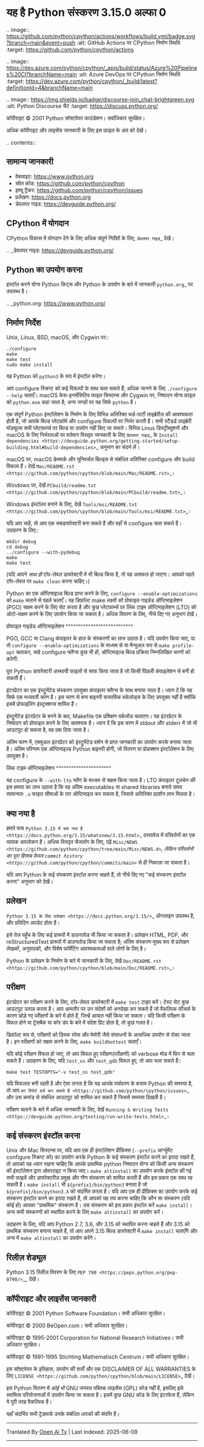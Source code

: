 यह है Python संस्करण 3.15.0 अल्फा 0
=====================================

.. image:: https://github.com/python/cpython/actions/workflows/build.yml/badge.svg?branch=main&event=push
   :alt: GitHub Actions पर CPython निर्माण स्थिति
   :target: https://github.com/python/cpython/actions

.. image:: https://dev.azure.com/python/cpython/_apis/build/status/Azure%20Pipelines%20CI?branchName=main
   :alt: Azure DevOps पर CPython निर्माण स्थिति
   :target: https://dev.azure.com/python/cpython/_build/latest?definitionId=4&branchName=main

.. image:: https://img.shields.io/badge/discourse-join_chat-brightgreen.svg
   :alt: Python Discourse चैट
   :target: https://discuss.python.org/


कॉपीराइट © 2001 Python सॉफ्टवेयर फाउंडेशन।  सर्वाधिकार सुरक्षित।

अधिक कॉपीराइट और लाइसेंस जानकारी के लिए इस फ़ाइल के अंत को देखें।

.. contents::

सामान्य जानकारी
-------------------

- वेबसाइट: https://www.python.org
- स्रोत कोड: https://github.com/python/cpython
- इश्यू ट्रैकर: https://github.com/python/cpython/issues
- प्रलेखन: https://docs.python.org
- डेवलपर गाइड: https://devguide.python.org/

CPython में योगदान
-----------------------

CPython विकास में योगदान देने के लिए अधिक संपूर्ण निर्देशों के लिए,
`डेवलपर गाइड`_ देखें।

.. _डेवलपर गाइड: https://devguide.python.org/

Python का उपयोग करना
--------------------

इंस्टॉल करने योग्य Python किट्स और Python के उपयोग के बारे में जानकारी
`python.org`_ पर उपलब्ध है।

.. _python.org: https://www.python.org/

निर्माण निर्देश
------------------

Unix, Linux, BSD, macOS, और Cygwin पर::

    ./configure
    make
    make test
    sudo make install

यह Python को ``python3`` के रूप में इंस्टॉल करेगा।

आप configure स्क्रिप्ट को कई विकल्पों के साथ चला सकते हैं; अधिक जानने के लिए ``./configure --help`` चलाएँ। macOS केस-इनसेंसिटिव फाइल सिस्टम्स और Cygwin पर, निष्पादन योग्य फ़ाइल को ``python.exe`` कहा जाता है; अन्य जगहों पर यह सिर्फ ``python`` है।

एक संपूर्ण Python इंस्टॉलेशन के निर्माण के लिए विभिन्न अतिरिक्त थर्ड-पार्टी लाइब्रेरीज़ की आवश्यकता होती है, जो आपके बिल्ड प्लेटफ़ॉर्म और configure विकल्पों पर निर्भर करती हैं। सभी स्टैंडर्ड लाइब्रेरी मॉड्यूल्स सभी प्लेटफार्म्स पर बिल्ड या उपयोग नहीं किए जा सकते। विभिन्न Linux डिस्ट्रीब्यूशनों और macOS के लिए निर्भरताओं पर वर्तमान विस्तृत जानकारी के लिए `डेवलपर गाइड`_ के `Install dependencies <https://devguide.python.org/getting-started/setup-building.html#build-dependencies>`_ अनुभाग का संदर्भ लें।

macOS पर, macOS फ्रेमवर्क और यूनिवर्सल बिल्ड्स से संबंधित अतिरिक्त configure और build विकल्प हैं। देखें `Mac/README.rst <https://github.com/python/cpython/blob/main/Mac/README.rst>`_।

Windows पर, देखें `PCbuild/readme.txt <https://github.com/python/cpython/blob/main/PCbuild/readme.txt>`_।

Windows इंस्टॉलर बनाने के लिए, देखें `Tools/msi/README.txt <https://github.com/python/cpython/blob/main/Tools/msi/README.txt>`_।

यदि आप चाहें, तो आप एक सबडायरेक्टरी बना सकते हैं और वहाँ से configure चला सकते हैं।
उदाहरण के लिए::

    mkdir debug
    cd debug
    ../configure --with-pydebug
    make
    make test

(यदि आपने *साथ ही* टॉप-लेवल डायरेक्टरी में भी बिल्ड किया है, तो यह असफल हो जाएगा। आपको पहले टॉप-लेवल पर ``make clean`` करना चाहिए।)

Python का एक ऑप्टिमाइज़्ड बिल्ड प्राप्त करने के लिए, ``configure --enable-optimizations`` को ``make`` चलाने से पहले चलाएँ। यह डिफ़ॉल्ट make लक्ष्यों को प्रोफाइल गाइडेड ऑप्टिमाइज़ेशन (PGO) सक्षम करने के लिए सेट करता है और कुछ प्लेटफार्म्स पर लिंक टाइम ऑप्टिमाइज़ेशन (LTO) को ऑटो-सक्षम करने के लिए उपयोग किया जा सकता है। अधिक विवरण के लिए, नीचे दिए गए अनुभाग देखें।

प्रोफाइल गाइडेड ऑप्टिमाइज़ेशन
^^^^^^^^^^^^^^^^^^^^^^^^^^^

PGO, GCC या Clang कंपाइलर के हाल के संस्करणों का लाभ उठाता है। यदि उपयोग किया जाए,
या तो ``configure --enable-optimizations`` के माध्यम से या मैन्युअल रूप से
``make profile-opt`` चलाकर, चाहे configure फ्लैग्स कुछ भी हों, ऑप्टिमाइज़्ड बिल्ड
प्रक्रिया निम्नलिखित चरणों को करेगी:

पूरा Python डायरेक्टरी अस्थायी फाइलों से साफ किया जाता है जो किसी पिछली कंपाइलेशन से बनी हो सकती हैं।

इंटरप्रेटर का एक इंस्ट्रूमेंटेड संस्करण उपयुक्त कंपाइलर फ्लैग्स के साथ बनाया जाता है। ध्यान दें कि यह सिर्फ एक मध्यवर्ती चरण है। इस चरण से बना बाइनरी वास्तविक वर्कलोड्स के लिए उपयुक्त नहीं है क्योंकि इसमें प्रोफाइलिंग इंस्ट्रक्शन्स शामिल हैं।

इंस्ट्रूमेंटेड इंटरप्रेटर के बनने के बाद, Makefile एक प्रशिक्षण वर्कलोड चलाएगा। यह इंटरप्रेटर के निष्पादन को प्रोफाइल करने के लिए आवश्यक है। ध्यान दें कि इस चरण में stdout और stderr में जो भी आउटपुट हो सकता है, वह दबा दिया जाता है।

अंतिम चरण में, एक्चुअल इंटरप्रेटर को इंस्ट्रूमेंटेड वर्शन से प्राप्त जानकारी का उपयोग करके बनाया जाता है। अंतिम परिणाम एक ऑप्टिमाइज़्ड Python बाइनरी होगी, जो वितरण या प्रोडक्शन इंस्टॉलेशन के लिए उपयुक्त है।

लिंक टाइम ऑप्टिमाइज़ेशन
^^^^^^^^^^^^^^^^^^^^^^

यह configure के ``--with-lto`` फ्लैग के माध्यम से सक्षम किया जाता है। LTO कंपाइलर टूलचेन की इस क्षमता का लाभ उठाता है कि वह अंतिम executables या shared libraries बनाते समय सामान्यतः ``.o`` फाइल सीमाओं के पार ऑप्टिमाइज़ कर सकता है, जिससे अतिरिक्त प्रदर्शन लाभ मिलता है।

क्या नया है
----------

हमारे पास `Python 3.15 में क्या नया है <https://docs.python.org/3.15/whatsnew/3.15.html>`_ दस्तावेज़ में परिवर्तनों का एक व्यापक अवलोकन है। अधिक विस्तृत चेंजलॉग के लिए, पढ़ें `Misc/NEWS <https://github.com/python/cpython/tree/main/Misc/NEWS.d>`_, लेकिन परिवर्तनों का पूरा हिसाब केवल `commit history <https://github.com/python/cpython/commits/main>`_ से ही निकाला जा सकता है।

यदि आप Python के कई संस्करण इंस्टॉल करना चाहते हैं, तो नीचे दिए गए "कई संस्करण इंस्टॉल करना" अनुभाग को देखें।

प्रलेखन
-------------

`Python 3.15 के लिए प्रलेखन <https://docs.python.org/3.15/>`_ ऑनलाइन उपलब्ध है,
और प्रतिदिन अपडेट होता है।

इसे तेज़ पहुँच के लिए कई प्रारूपों में डाउनलोड भी किया जा सकता है। प्रलेखन
HTML, PDF, और reStructuredText प्रारूपों में डाउनलोड किया जा सकता है; अंतिम संस्करण
मुख्य रूप से प्रलेखन लेखकों, अनुवादकों, और विशेष फॉर्मेटिंग आवश्यकताओं वाले लोगों के लिए है।

Python के प्रलेखन के निर्माण के बारे में जानकारी के लिए, देखें `Doc/README.rst <https://github.com/python/cpython/blob/main/Doc/README.rst>`_।

परीक्षण
-------

इंटरप्रेटर का परीक्षण करने के लिए, टॉप-लेवल डायरेक्टरी में ``make test`` टाइप करें। टेस्ट सेट कुछ आउटपुट उत्पन्न करता है। आप आमतौर पर उन संदेशों को अनदेखा कर सकते हैं जो वैकल्पिक फीचर्स के कारण छोड़े गए परीक्षणों के बारे में होते हैं, जिन्हें आयात नहीं किया जा सकता। यदि किसी परीक्षण के विफल होने या ट्रेसबैक या कोर डंप के बारे में संदेश प्रिंट होता है,
तो कुछ गलत है।

डिफ़ॉल्ट रूप से, परीक्षणों को डिस्क स्पेस और मेमोरी जैसे संसाधनों के अत्यधिक उपयोग से रोका जाता है। इन परीक्षणों को सक्षम करने के लिए, ``make buildbottest`` चलाएँ।

यदि कोई परीक्षण विफल हो जाए, तो आप विफल हुए परीक्षण(परीक्षणों) को verbose मोड में फिर से चला सकते हैं। उदाहरण के लिए, यदि ``test_os`` और ``test_gdb`` विफल हुए, तो आप चला सकते हैं::

    make test TESTOPTS="-v test_os test_gdb"

यदि विफलता बनी रहती है और ऐसा लगता है कि यह आपके पर्यावरण के बजाय Python की समस्या है, तो आप `बग रिपोर्ट दर्ज कर सकते हैं <https://github.com/python/cpython/issues>`_ और उस कमांड से संबंधित आउटपुट को शामिल कर सकते हैं जिससे समस्या दिखती है।

परीक्षण चलाने के बारे में अधिक जानकारी के लिए, देखें `Running & Writing Tests <https://devguide.python.org/testing/run-write-tests.html>`_।

कई संस्करण इंस्टॉल करना
----------------------------

Unix और Mac सिस्टम्स पर, यदि आप एक ही इंस्टॉलेशन प्रीफ़िक्स (``--prefix`` आर्ग्युमेंट configure स्क्रिप्ट को) का उपयोग करके Python के कई संस्करण इंस्टॉल करने का इरादा रखते हैं, तो आपको यह ध्यान रखना चाहिए कि आपके प्राथमिक python निष्पादन योग्य को किसी अन्य संस्करण की इंस्टॉलेशन द्वारा ओवरराइट न किया जाए। ``make altinstall`` का उपयोग करके इंस्टॉल की गई सभी फाइलें और डायरेक्टरीज़ प्रमुख और गौण संस्करण को शामिल करती हैं और इस प्रकार एक साथ रह सकती हैं। ``make install`` भी ``${prefix}/bin/python3`` बनाता है जो ``${prefix}/bin/python3.X`` को संदर्भित करता है। यदि आप एक ही प्रीफ़िक्स का उपयोग करके कई संस्करण इंस्टॉल करने का इरादा रखते हैं, तो आपको यह तय करना चाहिए कि कौन सा संस्करण (यदि कोई हो) आपका "प्राथमिक" संस्करण है। उस संस्करण को इस प्रकार इंस्टॉल करें
``make install``। अन्य सभी संस्करणों को स्थापित करने के लिए ``make altinstall`` का उपयोग करें।

उदाहरण के लिए, यदि आप Python 2.7, 3.6, और 3.15 को स्थापित करना चाहते हैं और 3.15 को प्राथमिक संस्करण बनाना चाहते हैं, तो आप अपने 3.15 बिल्ड डायरेक्टरी में ``make install`` चलाएँगे और अन्य में ``make altinstall`` का उपयोग करेंगे।


रिलीज़ शेड्यूल
--------------

Python 3.15 रिलीज़ विवरण के लिए `PEP 790 <https://peps.python.org/pep-0790/>`__ देखें।


कॉपीराइट और लाइसेंस जानकारी
----------------------------


कॉपीराइट © 2001 Python Software Foundation। सभी अधिकार सुरक्षित।

कॉपीराइट © 2000 BeOpen.com। सभी अधिकार सुरक्षित।

कॉपीराइट © 1995-2001 Corporation for National Research Initiatives। सभी अधिकार सुरक्षित।

कॉपीराइट © 1991-1995 Stichting Mathematisch Centrum। सभी अधिकार सुरक्षित।

इस सॉफ़्टवेयर के इतिहास, उपयोग की शर्तों और एक
DISCLAIMER OF ALL WARRANTIES के लिए `LICENSE <https://github.com/python/cpython/blob/main/LICENSE>`_ देखें।

इस Python वितरण में *कोई भी* GNU जनरल पब्लिक लाइसेंस (GPL) कोड नहीं है,
इसलिए इसे स्वामित्व परियोजनाओं में उपयोग किया जा सकता है। इसमें कुछ GNU
कोड के लिए इंटरफेस हैं, लेकिन ये पूरी तरह वैकल्पिक हैं।

यहाँ संदर्भित सभी ट्रेडमार्क उनके संबंधित धारकों की संपत्ति हैं।

---

Tranlated By [Open Ai Tx](https://github.com/OpenAiTx/OpenAiTx) | Last indexed: 2025-06-09

---